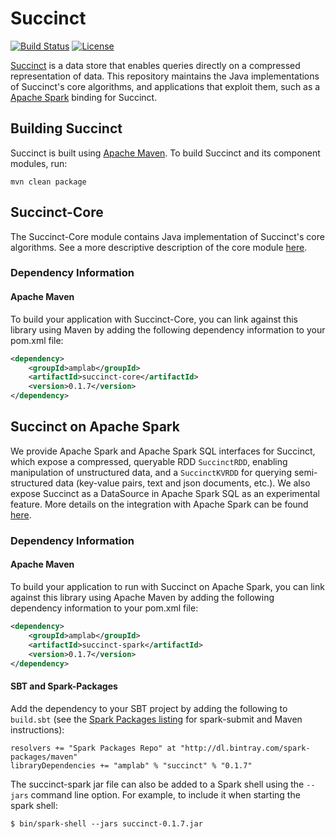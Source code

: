# Succinct

[![Build Status](https://amplab.cs.berkeley.edu/jenkins/buildStatus/icon?job=Succinct)](https://amplab.cs.berkeley.edu/jenkins/job/Succinct/)
[![License](http://img.shields.io/:license-Apache%202-red.svg)](LICENSE)

[Succinct](http://succinct.cs.berkeley.edu) is a data store that enables queries
directly on a compressed representation of data. This repository maintains the 
Java implementations of Succinct's core algorithms, and applications that 
exploit them, such as a [Apache Spark](http://spark.apache.org/) binding for Succinct.

## Building Succinct

Succinct is built using [Apache Maven](http://maven.apache.org/).
To build Succinct and its component modules, run:

    mvn clean package

## Succinct-Core

The Succinct-Core module contains Java implementation of Succinct's core
algorithms. See a more descriptive description of the core module 
[here](core/README.md).

### Dependency Information

#### Apache Maven

To build your application with Succinct-Core, you can link against this library
using Maven by adding the following dependency information to your pom.xml file:

```xml
<dependency>
    <groupId>amplab</groupId>
    <artifactId>succinct-core</artifactId>
    <version>0.1.7</version>
</dependency>
```

## Succinct on Apache Spark
We provide Apache Spark and Apache Spark SQL interfaces for Succinct, which
expose a compressed, queryable RDD `SuccinctRDD`, enabling manipulation of 
unstructured data, and a `SuccinctKVRDD` for querying semi-structured data
(key-value pairs, text and json documents, etc.). We also expose Succinct
as a DataSource in Apache Spark SQL as an experimental feature. More details on
the integration with Apache Spark can be found [here](spark/README.md).

### Dependency Information

#### Apache Maven

To build your application to run with Succinct on Apache Spark, you can link against this 
library using Apache Maven by adding the following dependency information to your pom.xml file:

```xml
<dependency>
    <groupId>amplab</groupId>
    <artifactId>succinct-spark</artifactId>
    <version>0.1.7</version>
</dependency>
```

#### SBT and Spark-Packages

Add the dependency to your SBT project by adding the following to `build.sbt` 
(see the [Spark Packages listing](http://spark-packages.org/package/amplab/succinct)
for spark-submit and Maven instructions):

```
resolvers += "Spark Packages Repo" at "http://dl.bintray.com/spark-packages/maven"
libraryDependencies += "amplab" % "succinct" % "0.1.7"
```

The succinct-spark jar file can also be added to a Spark shell using the 
`--jars` command line option. For example, to include it when starting the 
spark shell:

```
$ bin/spark-shell --jars succinct-0.1.7.jar
```
